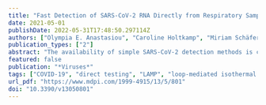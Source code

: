 ```yaml
---
title: "Fast Detection of SARS-CoV-2 RNA Directly from Respiratory Samples Using a Loop-Mediated Isothermal Amplification (LAMP) Test"
date: 2021-05-01
publishDate: 2022-05-31T17:48:50.297114Z
authors: ["Olympia E. Anastasiou", "Caroline Holtkamp", "Miriam Schäfer", "Frieda Schön", "Anna Maria Eis-Hübinger", "Andi Krumbholz"]
publication_types: ["2"]
abstract: "The availability of simple SARS-CoV-2 detection methods is crucial to contain the COVID-19 pandemic. This study examined whether a commercial LAMP assay can reliably detect SARS-CoV-2 genomes directly in respiratory samples without having to extract nucleic acids (NA) beforehand. Nasopharyngeal swabs (NPS, n = 220) were tested by real-time reverse transcription (RT)-PCR and with the LAMP assay. For RT-PCR, NA were investigated. For LAMP, NA from 26 NPS in viral transport medium (VTM) were tested. The other 194 NPS were analyzed directly without prior NA extraction (140 samples in VTM; 54 dry swab samples stirred in phosphate buffered saline). Ten NPS were tested directly by LAMP using a sous-vide cooking unit. The isothermal assay demonstrated excellent specificity (100%) but moderate sensitivity (68.8%), with a positive predictive value of 1 and a negative predictive value of 0.65 for direct testing of NPS in VTM. The use of dry swabs, even without NA extraction, improved the analytical sensitivity; up to 6% of samples showed signs of inhibition. LAMP could be performed successfully with a sous-vide cooking unit. This technique is very fast, requires little laboratory resources, and can replace rapid antigen tests or verify reactive rapid tests on-site."
featured: false
publication: "*Viruses*"
tags: ["COVID-19", "direct testing", "LAMP", "loop-mediated isothermal amplification", "nucleic acids", "RT-PCR", "SARS-CoV-2"]
url_pdf: "https://www.mdpi.com/1999-4915/13/5/801"
doi: "10.3390/v13050801"
---
```


